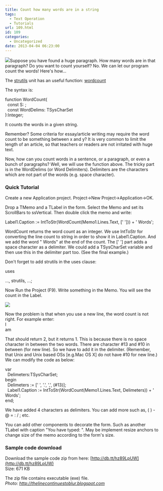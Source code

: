 ```yaml
---
title: Count how many words are in a string
tags:
  - Text Operation
  - Tutorials
url: 109.html
id: 109
categories:
  - Uncategorized
date: 2013-04-04 06:23:00
---
```


![](http://3.bp.blogspot.com/-Sr-Sc4jIZoo/UV0b7gTnVcI/AAAAAAAAAfQ/aj0rkhDt234/s1600/necklace-measure-words.jpg)Suppose you have found a huge paragraph. How many words are in that paragraph? Do you want to count yourself? No. We can let our program count the words! Here's how...  
  
  
The [strutils](http://www.freepascal.org/docs-html/rtl/strutils/index-5.html) unit has an useful function: [wordcount](http://www.freepascal.org/docs-html/rtl/strutils/wordcount.html)  
  
The syntax is:  

function WordCount(  
  const S: ;  
  const WordDelims: TSysCharSet  
):Integer;

  
It counts the words in a given string.  
  
Remember? Some criteria for essay/article writing may require the word count to be something between x and y? It is very common to limit the length of an article, so that teachers or readers are not irritated with huge text.  
  
Now, how can you count words in a sentence, or a paragraph, or even a bunch of paragraphs? Well, we will use the function above. The tricky part is in the WordDelims (or Word Delimiters). Delimiters are the characters which are not part of the words (e.g. space character).  
  

### Quick Tutorial

Create a new Application project. Project->New Project->Application->OK.  
  
Drop a TMemo and a TLabel in the form. Select the Memo and set its ScrollBars to ssVertical. Then double click the memo and write:  

Label1.Caption := IntToStr(WordCount(Memo1.Lines.Text, \[' '\])) + ' Words';

  
WordCount returns the word count as an integer. We use IntToStr for converting the line count to string in order to show it in Label1.Caption. And we add the word " Words" at the end of the count. The \[' '\] part adds a space character as a delimiter. We could add a TSysCharSet variable and then use this in the delimiter part too. (See the final example.)  
  
Don't forget to add strutils in the uses clause:  

uses  
  
..., strutils, ...;

  
Now Run the Project (F9). Write something in the Memo. You will see the count in the Label.  
  
![](http://3.bp.blogspot.com/-hUtDbBGIGoo/UV0YYNcmDII/AAAAAAAAAfA/kGEK2O_7BNo/s1600/wordcount-1.gif)  
  
Now the problem is that when you use a new line, the word count is not right. For example enter:  
I  
am  
  
That should return 2, but it returns 1. This is because there is no space character in between the two words. There are character #13 and #10 in between (for new line). So we have to add it in the delimiter. (Remember, that Unix and Unix based OSs \[e.g.Mac OS X\] do not have #10 for new line.) We can modify the code as below:  
  

var  
  Delimeters:TSysCharSet;  
begin  
  Delimeters := \[' ', '.', ',', (#13)\];  
  Label1.Caption := IntToStr(WordCount(Memo1.Lines.Text, Delimeters)) + ' Words';  
end; 

  
We have added 4 characters as delimiters. You can add more such as, ( ) - @ = : / ; etc.  
  
You can add other components to decorate the form. Such as another TLabel with caption "You have typed: ". May be implement resize anchors to change size of the memo according to the form's size.  

### Sample code download

Download the sample code zip from here: [http://db.tt/hz89LpUW](http://db.tt/hz89LpUW)  
Size: 671 KB  
  
The zip file contains executable (exe) file.  
_Photo: http://thelinecontinuestoblur.blogspot.com_